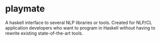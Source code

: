 # playmate

A haskell interface to several NLP libraries or tools. Created for NLP/CL application developers who want to program in Haskell without having to rewrite existing state-of-the-art tools.
